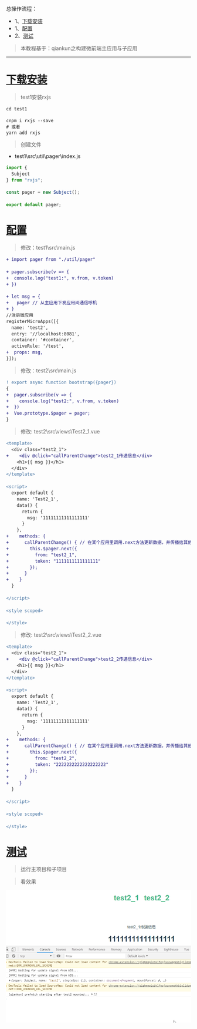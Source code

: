 总操作流程：
- 1、[下载安装](#qiankun-01)
- 1、[配置](#qiankun-02)
- 2、[测试](#qiankun-03)

> 本教程基于：qiankun之构建微前端主应用与子应用

***

# <a name="qiankun-01" href="#" >下载安装</a>

> test1安装rxjs

```
cd test1

cnpm i rxjs --save
# 或者
yarn add rxjs
```

> 创建文件

- test1\src\util\pager\index.js

```js
import {
  Subject
} from "rxjs";

const pager = new Subject();

export default pager;

```

# <a name="qiankun-02" href="#" >配置</a>

> 修改：test1\src\main.js

```diff
+ import pager from "./util/pager"

+ pager.subscribe(v => {
+  console.log("test1:", v.from, v.token)
+ })

+ let msg = {
+   pager // 从主应用下发应用间通信呼机
+ }
//注册微应用
registerMicroApps([{
  name: 'test2',
  entry: '//localhost:8081',
  container: '#container',
  activeRule: '/test',
+  props: msg,
}]);
```

> 修改：test2\src\main.js

```diff
! export async function bootstrap({pager}) 
{
+  pager.subscribe(v => {
+    console.log("test2:", v.from, v.token)
+  })
+  Vue.prototype.$pager = pager;
}
```

> 修改: test2\src\views\Test2_1.vue

```diff
<template>
  <div class="test2_1">
+    <div @click="callParentChange">test2_1传递信息</div>
    <h1>{{ msg }}</h1>
  </div>
</template>

<script>
  export default {
    name: 'Test2_1',
    data() {
      return {
        msg: '11111111111111111'
      }
    },
+    methods: {
+      callParentChange() { // 在某个应用里调用.next方法更新数据，并传播给其他应用
+        this.$pager.next({
+          from: "test2_1",
+          token: "1111111111111111"
+        });
+      }
+    }
  }

</script>

<style scoped>

</style>
```


> 修改: test2\src\views\Test2_2.vue

```diff
<template>
  <div class="test2_1">
+    <div @click="callParentChange">test2_2传递信息</div>
    <h1>{{ msg }}</h1>
  </div>
</template>

<script>
  export default {
    name: 'Test2_1',
    data() {
      return {
        msg: '11111111111111111'
      }
    },
+    methods: {
+      callParentChange() { // 在某个应用里调用.next方法更新数据，并传播给其他应用
+        this.$pager.next({
+          from: "test2_2",
+          token: "2222222222222222222"
+        });
+      }
+    }
  }

</script>

<style scoped>

</style>
```

# <a name="qiankun-03" href="#" >测试</a>

> 运行主项目和子项目

> 看效果

![](image/3-1.gif)